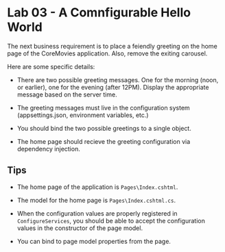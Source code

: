 # Lab 03 - A Comnfigurable Hello World

The next business requirement is to place a feiendly greeting on the home page of the CoreMovies application. Also, remove the exiting carousel. 

Here are some specific details:

- There are two possible greeting messages. One for the morning (noon, or earlier), one for the evening (after 12PM). Display the appropriate message based on the server time.

- The greeting messages must live in the configuration system (appsettings.json, environment variables, etc.)

- You should bind the two possible greetings to a single object.

- The home page should recieve the greeting configuration via dependency injection.

## Tips

- The home page of the application is `Pages\Index.cshtml`.

- The model for the home page is `Pages\Index.cshtml.cs`.

- When the configuration values are properly registered in `ConfigureServices`, you should be able to accept the configuration values in the constructor of the page model.

- You can bind to page model properties from the page.